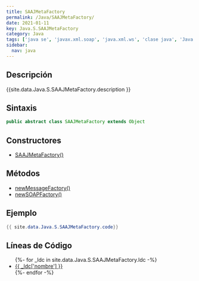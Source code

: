 ```yaml
---
title: SAAJMetaFactory
permalink: /Java/SAAJMetaFactory/
date: 2021-01-11
key: Java.S.SAAJMetaFactory
category: Java
tags: ['java se', 'javax.xml.soap', 'java.xml.ws', 'clase java', 'Java 1.6', 'SAAJ Java 1.3']
sidebar: 
  nav: java
---
```


## Descripción
{{site.data.Java.S.SAAJMetaFactory.description }}

## Sintaxis
~~~java
public abstract class SAAJMetaFactory extends Object
~~~

## Constructores
* [SAAJMetaFactory()](/Java/SAAJMetaFactory/SAAJMetaFactory/)

## Métodos
* [newMessageFactory()](/Java/SAAJMetaFactory/newMessageFactory)
* [newSOAPFactory()](/Java/SAAJMetaFactory/newSOAPFactory)

## Ejemplo
~~~java
{{ site.data.Java.S.SAAJMetaFactory.code}}
~~~

## Líneas de Código
<ul>
{%- for _ldc in site.data.Java.S.SAAJMetaFactory.ldc -%}
   <li>
       <a href="{{_ldc['url'] }}">{{ _ldc['nombre'] }}</a>
   </li>
{%- endfor -%}
</ul>
